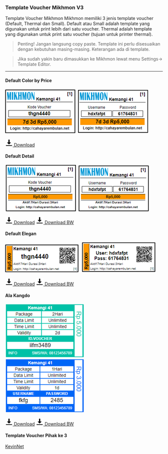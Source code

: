 ### Template Voucher Mikhmon V3

Template Voucher Mikhmon
Mikhmon memiliki 3 jenis template voucher (Default, Thermal dan Small).
Default atau Small adalah template yang digunakan untuk print lebih dari satu voucher.
Thermal adalah template yang digunakan untuk print satu voucher (tujuan untuk printer thermal).


>Penting! Jangan langsung copy paste. Template ini perlu disesuaikan dengan kebutuhan masing-masing. Keterangan ada di template.

>Jika sudah yakin baru dimasukkan ke Mikhmon lewat menu Settings-> Template Editor.

----

#### Default Color by Price

![](./img/voucher/cbp.png) ![](./img/voucher/cbpup.png)

[![](./assets/img/download.png) Download](https://raw.githubusercontent.com/laksa19/laksa19.github.io/master/download/voucher/vdefaultcolorbyprice.txt)

#### Default Detail

![](./img/voucher/detail.png) ![](./img/voucher/detailup.png)

[![](./assets/img/download.png) Download](https://raw.githubusercontent.com/laksa19/laksa19.github.io/master/download/voucher/vdefaultdetail.txt) [![](./assets/img/download.png) Download BW](https://raw.githubusercontent.com/laksa19/laksa19.github.io/master/download/voucher/vdefaultdetailbw.txt)

#### Default Elegan

![](./img/voucher/eleganqr.png) ![](./img/voucher/eleganupqr.png)

[![](./assets/img/download.png) Download](https://raw.githubusercontent.com/laksa19/laksa19.github.io/master/download/voucher/elegan.txt) [![](./assets/img/download.png) Download BW](https://raw.githubusercontent.com/laksa19/laksa19.github.io/master/download/voucher/eleganbw.txt)

#### Ala Kangdo

![](./img/voucher/alaKangdoVC.png) ![](./img/voucher/alaKangdoUP.png)

[![](./assets/img/download.png) Download](https://raw.githubusercontent.com/laksa19/laksa19.github.io/master/download/voucher/alaKangdo.txt) [![](./assets/img/download.png) Download BW](https://raw.githubusercontent.com/laksa19/laksa19.github.io/master/download/voucher/alaKangdoBW.txt)

#### Template Voucher Pihak ke 3

[KevinNet](https://isbernendi.github.io/voucher.html)

